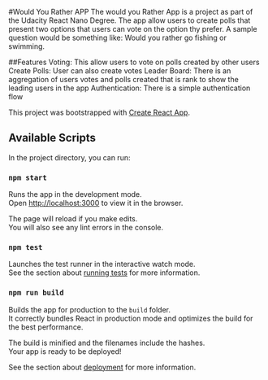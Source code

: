 #Would You Rather APP
The would you Rather App is a project as part of the Udacity React Nano Degree.
The app allow users to create polls that present two options that users can vote on the
option thy prefer. A sample question would be something like: Would you rather
go fishing or swimming.

##Features
Voting: This allow users to vote on polls created by other users
Create Polls: User can also create votes
Leader Board: There is an aggregation of users votes and polls created that is rank to show the leading users in the app
Authentication: There is a simple authentication flow

This project was bootstrapped with [Create React App](https://github.com/facebook/create-react-app).

## Available Scripts

In the project directory, you can run:

### `npm start`

Runs the app in the development mode.<br>
Open [http://localhost:3000](http://localhost:3000) to view it in the browser.

The page will reload if you make edits.<br>
You will also see any lint errors in the console.

### `npm test`

Launches the test runner in the interactive watch mode.<br>
See the section about [running tests](https://facebook.github.io/create-react-app/docs/running-tests) for more information.

### `npm run build`

Builds the app for production to the `build` folder.<br>
It correctly bundles React in production mode and optimizes the build for the best performance.

The build is minified and the filenames include the hashes.<br>
Your app is ready to be deployed!

See the section about [deployment](https://facebook.github.io/create-react-app/docs/deployment) for more information.
